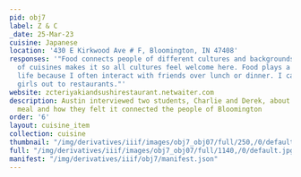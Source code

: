 ```yaml
---
pid: obj7
label: Z & C
_date: 25-Mar-23
cuisine: Japanese
location: '430 E Kirkwood Ave # F, Bloomington, IN 47408'
responses: '"Food connects people of different cultures and backgrounds. The variety
  of cuisines makes it so all cultures feel welcome here. Food plays a role in my
  life because I often interact with friends over lunch or dinner. I can also take
  girls out to restaurants."'
website: zcteriyakiandsushirestaurant.netwaiter.com
description: Austin interviewed two students, Charlie and Derek, about their Z & C
  meal and how they felt it connected the people of Bloomington
order: '6'
layout: cuisine_item
collection: cuisine
thumbnail: "/img/derivatives/iiif/images/obj7_obj07/full/250,/0/default.jpg"
full: "/img/derivatives/iiif/images/obj7_obj07/full/1140,/0/default.jpg"
manifest: "/img/derivatives/iiif/obj7/manifest.json"
---
```

